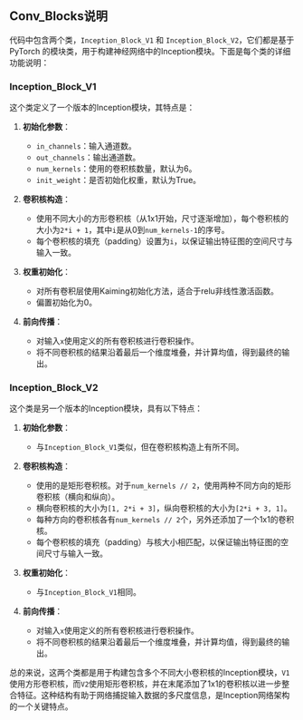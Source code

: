 ## Conv_Blocks说明
代码中包含两个类，`Inception_Block_V1` 和 `Inception_Block_V2`，它们都是基于 PyTorch 的模块类，用于构建神经网络中的Inception模块。下面是每个类的详细功能说明：

### Inception_Block_V1
这个类定义了一个版本的Inception模块，其特点是：
1. **初始化参数**：
   - `in_channels`：输入通道数。
   - `out_channels`：输出通道数。
   - `num_kernels`：使用的卷积核数量，默认为6。
   - `init_weight`：是否初始化权重，默认为True。

2. **卷积核构造**：
   - 使用不同大小的方形卷积核（从1x1开始，尺寸逐渐增加），每个卷积核的大小为`2*i + 1`，其中`i`是从0到`num_kernels-1`的序号。
   - 每个卷积核的填充（padding）设置为`i`，以保证输出特征图的空间尺寸与输入一致。

3. **权重初始化**：
   - 对所有卷积层使用Kaiming初始化方法，适合于relu非线性激活函数。
   - 偏置初始化为0。

4. **前向传播**：
   - 对输入`x`使用定义的所有卷积核进行卷积操作。
   - 将不同卷积核的结果沿着最后一个维度堆叠，并计算均值，得到最终的输出。

### Inception_Block_V2
这个类是另一个版本的Inception模块，具有以下特点：
1. **初始化参数**：
   - 与`Inception_Block_V1`类似，但在卷积核构造上有所不同。

2. **卷积核构造**：
   - 使用的是矩形卷积核。对于`num_kernels // 2`，使用两种不同方向的矩形卷积核（横向和纵向）。
   - 横向卷积核的大小为`[1, 2*i + 3]`，纵向卷积核的大小为`[2*i + 3, 1]`。
   - 每种方向的卷积核各有`num_kernels // 2`个，另外还添加了一个1x1的卷积核。
   - 每个卷积核的填充（padding）与核大小相匹配，以保证输出特征图的空间尺寸与输入一致。

3. **权重初始化**：
   - 与`Inception_Block_V1`相同。

4. **前向传播**：
   - 对输入`x`使用定义的所有卷积核进行卷积操作。
   - 将不同卷积核的结果沿着最后一个维度堆叠，并计算均值，得到最终的输出。

总的来说，这两个类都是用于构建包含多个不同大小卷积核的Inception模块，`V1`使用方形卷积核，而`V2`使用矩形卷积核，并在末尾添加了1x1的卷积核以进一步整合特征。这种结构有助于网络捕捉输入数据的多尺度信息，是Inception网络架构的一个关键特点。
